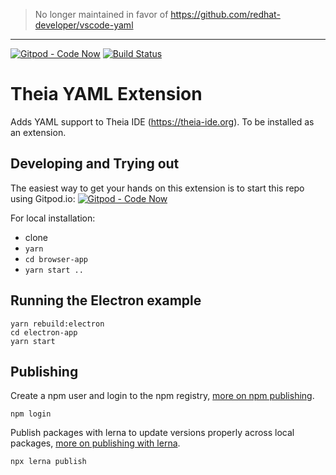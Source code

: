 > No longer maintained in favor of https://github.com/redhat-developer/vscode-yaml

---

[![Gitpod - Code Now](https://img.shields.io/badge/Gitpod-code%20now-blue.svg?longCache=true)](https://gitpod.io#https://github.com/theia-ide/theia-yaml-extension)
[![Build Status](https://travis-ci.org/theia-ide/theia-yaml-extension.svg?branch=master)](https://travis-ci.org/theia-ide/theia-yaml-extension)

# Theia YAML Extension

Adds YAML support to Theia IDE (https://theia-ide.org).
To be installed as an extension.

## Developing and Trying out

The easiest way to get your hands on this extension is to start this repo using Gitpod.io:
[![Gitpod - Code Now](https://img.shields.io/badge/Gitpod-code%20now-blue.svg?longCache=true)](https://gitpod.io#https://github.com/theia-ide/theia-yaml-extension)

For local installation:
 - clone
 - `yarn`
 - `cd browser-app`
 - `yarn start ..`

## Running the Electron example

    yarn rebuild:electron
    cd electron-app
    yarn start

## Publishing

Create a npm user and login to the npm registry, [more on npm publishing](https://docs.npmjs.com/getting-started/publishing-npm-packages).

    npm login

Publish packages with lerna to update versions properly across local packages, [more on publishing with lerna](https://github.com/lerna/lerna#publish).

    npx lerna publish
